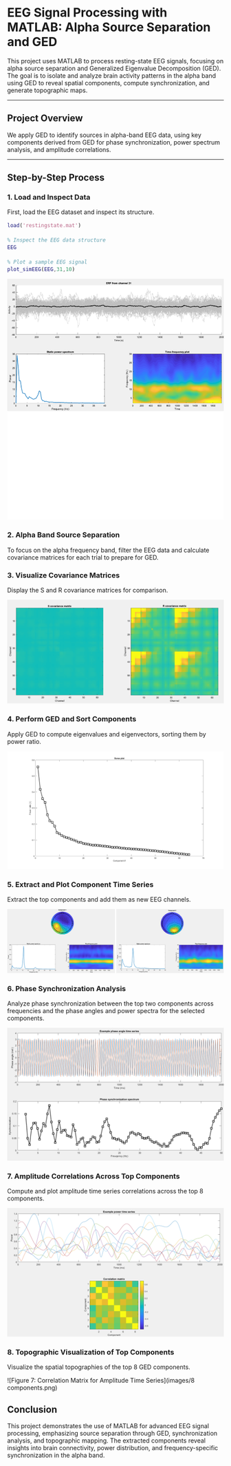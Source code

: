 # EEG Signal Processing with MATLAB: Alpha Source Separation and GED

This project uses MATLAB to process resting-state EEG signals, focusing on alpha source separation and Generalized Eigenvalue Decomposition (GED). The goal is to isolate and analyze brain activity patterns in the alpha band using GED to reveal spatial components, compute synchronization, and generate topographic maps.

---

## Project Overview

We apply GED to identify sources in alpha-band EEG data, using key components derived from GED for phase synchronization, power spectrum analysis, and amplitude correlations.

---

## Step-by-Step Process

### 1. Load and Inspect Data

First, load the EEG dataset and inspect its structure. 

```matlab
load('restingstate.mat')

% Inspect the EEG data structure
EEG

% Plot a sample EEG signal
plot_simEEG(EEG,31,10)
```
![Figure 1: Example EEG Time Series](images/EEG_Time_Series.png)

### 2. Alpha Band Source Separation

To focus on the alpha frequency band, filter the EEG data and calculate covariance matrices for each trial to prepare for GED.

### 3. Visualize Covariance Matrices

Display the S and R covariance matrices for comparison.

![Figure 2: Covariance Matrices (S and R)](images/S_R.png)

### 4. Perform GED and Sort Components

Apply GED to compute eigenvalues and eigenvectors, sorting them by power ratio.

![Figure 3: GED Eigenvalue Scree Plot](images/scree.png)


### 5. Extract and Plot Component Time Series

Extract the top components and add them as new EEG channels.

![Figure 4: Top Two GED Components](images/GED.png)

### 6. Phase Synchronization Analysis

Analyze phase synchronization between the top two components across frequencies and the phase angles and power spectra for the selected components.

![Figure 5: Phase Synchronization Spectrum](images/Phase.png)

### 7. Amplitude Correlations Across Top Components

Compute and plot amplitude time series correlations across the top 8 components.

![Figure 6: Correlation Matrix for Amplitude Time Series](images/Correlation.png)

### 8. Topographic Visualization of Top Components

Visualize the spatial topographies of the top 8 GED components.

![Figure 7: Correlation Matrix for Amplitude Time Series](images/8 components.png)

## Conclusion
This project demonstrates the use of MATLAB for advanced EEG signal processing, emphasizing source separation through GED, synchronization analysis, and topographic mapping. The extracted components reveal insights into brain connectivity, power distribution, and frequency-specific synchronization in the alpha band.



